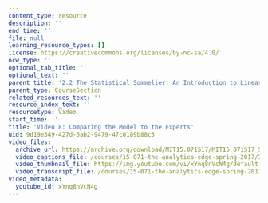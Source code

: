 ```yaml
---
content_type: resource
description: ''
end_time: ''
file: null
learning_resource_types: []
license: https://creativecommons.org/licenses/by-nc-sa/4.0/
ocw_type: ''
optional_tab_title: ''
optional_text: ''
parent_title: '2.2 The Statistical Sommelier: An Introduction to Linear Regression'
parent_type: CourseSection
related_resources_text: ''
resource_index_text: ''
resourcetype: Video
start_time: ''
title: 'Video 8: Comparing the Model to the Experts'
uid: 9d19e349-427d-6ab2-9479-47c0189b88c3
video_files:
  archive_url: https://archive.org/download/MIT15.071S17/MIT15_071S17_Session_2.2.15_300k.mp4
  video_captions_file: /courses/15-071-the-analytics-edge-spring-2017/399f88689899524eb6bdf47939cd81e6_xYnq8nVcN4g.vtt
  video_thumbnail_file: https://img.youtube.com/vi/xYnq8nVcN4g/default.jpg
  video_transcript_file: /courses/15-071-the-analytics-edge-spring-2017/73d01a7dc94cf733e651d37ee4ddcf7d_xYnq8nVcN4g.pdf
video_metadata:
  youtube_id: xYnq8nVcN4g
---
```

